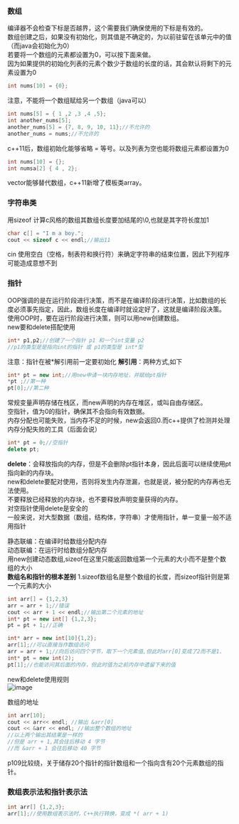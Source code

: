 ### 数组
编译器不会检查下标是否越界，这个需要我们确保使用的下标是有效的。  
数组创建之后，如果没有初始化，则其值是不确定的，为以前驻留在该单元中的值（而java会初始化为0）  
若要将一个数组的元素都设置为0，可以按下面来做。  
因为如果提供的初始化列表的元素个数少于数组的长度的话，其会默认将剩下的元素设置为0  
```c++
int nums[10] = {0};
```

注意，不能将一个数组赋给另一个数组（java可以）  
```c++
int nums[5] = { 1 ,2 ,3 ,4 ,5};
int another_nums[5];
another_nums[5] = {7, 8, 9, 10, 11};//不允许的
another_nums = nums;//不允许的
```
c++11后，数组初始化能够省略 = 等号。以及列表为空也能将数组元素都设置为0  
```c++
int nums[10] = {};
int numsa[2] { 4 , 2};
```
vector能够替代数组，c++11新增了模板类array。  

### 字符串类

用sizeof 计算c风格的数组其数组长度要加结尾的\0,也就是其字符长度加1  
```c++
char c[] = "I m a boy.";
cout << sizeof c << endl;//输出11
```

cin 使用空白（空格，制表符和换行符）来确定字符串的结束位置，因此下列程序可能造成意想不到

### 指针
OOP强调的是在运行阶段进行决策，而不是在编译阶段进行决策，比如数组的长度必须事先指定，因此，数组长度在编译时就设定好了，这就是编译阶段决策。  
使用OOP时，要在运行阶段进行决策，则可以用new创建数组。  
new要和delete搭配使用  
```c++
int* p1,p2;//创建了一个指针 p1 和一个int变量 p2
//p1的类型是是指向int的指针 或 p1的类型是 int*型
```
注意：指针在被\*解引用前一定要初始化
__解引用__：两种方式,如下  

```c++
int* pt = new int;//用new申请一块内存地址，并赋给pt指针
*pt ;//第一种
pt[0];//第二种
```
常规变量声明存储在栈区，而new声明的内存在堆区，或叫自由存储区。  
空指针，值为0的指针，确保其不会指向有效数据。  
内存分配也可能失败，当内存不足的时候，new会返回0.而c++提供了检测并处理内存分配失败的工具（后面会说）  
```c++
int* pt = 0;//空指针
delete pt;
```
__delete__：会释放指向的内存，但是不会删除pt指针本身，因此后面可以继续使用pt指向新的内存块。  
new和delete要配对使用，否则将发生内存泄漏，也就是说，被分配的内存再也无法使用。  
不要释放已经释放的内存块，也不要释放声明变量获得的内存。  
对空指针使用delete是安全的  
一般来说，对大型数据（数组，结构体，字符串）才使用指针，单一变量一般不适用指针  

静态联编：在编译时给数组分配内存  
动态联编：在运行时给数组分配内存  
用new创建动态数组,sizeof在这里只能返回数组第一个元素的大小而不是整个数组的大小  
__数组名和指针的根本差别__
1.sizeof数组名是整个数组的长度，而sizeof指针则是第一个元素的大小  
```c++
int arr[] = {1,2,3}
arr = arr + 1;//错误
cout << arr + 1 << endl;//输出第二个元素的地址
int* pt = new int[] {1,2,3};
pt = pt + 1;//正确
```
```c++
int* arr = new int[10]{1,2};
arr[1];//可以直接当作数组访问
arr = arr + 1;//向后访问四个字节，取下一个元素值,但此时arr[0]变成了2而不是1.
int* pt = new int(2);
pt[1];//也能访问其后面的内存，但此时值为之前内存中遗留下来的值
```
new和delete使用规则  
![image](https://user-images.githubusercontent.com/83968454/209872994-525b099e-4018-4a1e-ae15-6864fbdb5fb7.png)  

数组的地址
```c++
int arr[10];
cout << arr<< endl; //输出 &arr[0]
cout << &arr << endl; //输出整个数组的地址
//以上两个输出其结果是一样的
//但是 arr + 1,其会往后移动 4 字节
//而 &arr + 1 会往后移动 40 字节
```
p109比较绕，关于储存20个指针的指针数组和一个指向含有20个元素数组的指针。  
### 数组表示法和指针表示法
```c++
int arr[] {1,2,3};
arr[1];//使用数组表示法时，C++执行转换，变成 *( arr + 1)
```
